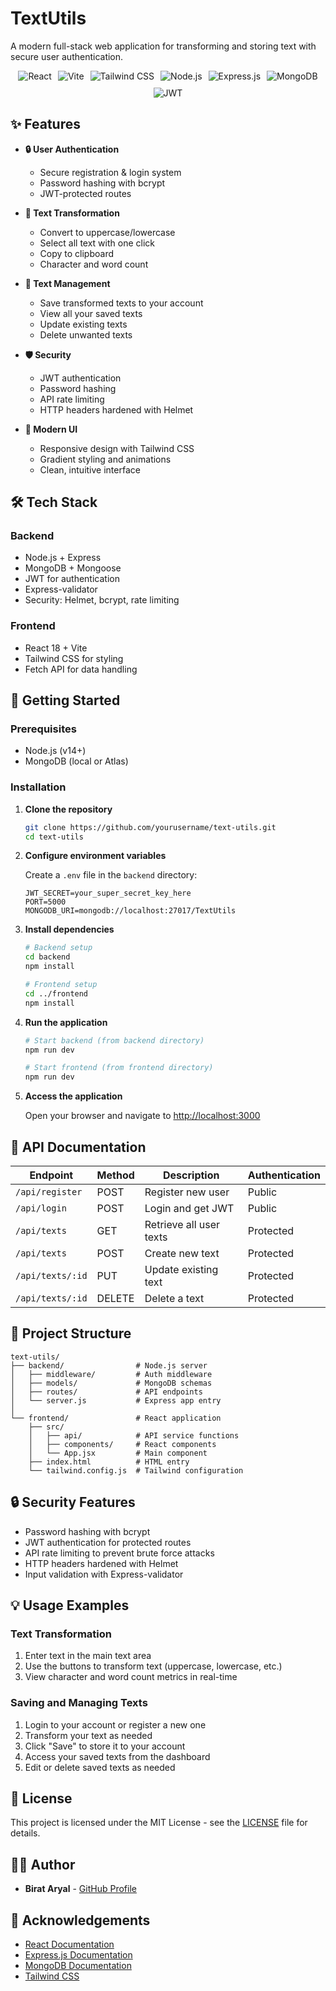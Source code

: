 # TextUtils

A modern full-stack web application for transforming and storing text with secure user authentication.

<div align="center">
  <div style="display: flex; flex-wrap: wrap; gap: 10px; justify-content: center;">
    <img src="https://img.shields.io/badge/React-61DAFB?style=for-the-badge&logo=react&logoColor=black" alt="React" />
    <img src="https://img.shields.io/badge/Vite-646CFF?style=for-the-badge&logo=vite&logoColor=white" alt="Vite" />
    <img src="https://img.shields.io/badge/Tailwind_CSS-38B2AC?style=for-the-badge&logo=tailwind-css&logoColor=white" alt="Tailwind CSS" />
    <img src="https://img.shields.io/badge/Node.js-339933?style=for-the-badge&logo=nodedotjs&logoColor=white" alt="Node.js" />
    <img src="https://img.shields.io/badge/Express-000000?style=for-the-badge&logo=express&logoColor=white" alt="Express.js" />
    <img src="https://img.shields.io/badge/MongoDB-47A248?style=for-the-badge&logo=mongodb&logoColor=white" alt="MongoDB" />
    <img src="https://img.shields.io/badge/JWT-000000?style=for-the-badge&logo=JSON%20web%20tokens&logoColor=white" alt="JWT" />
  </div>
</div>

## ✨ Features

- **🔒 User Authentication**
  - Secure registration & login system
  - Password hashing with bcrypt
  - JWT-protected routes

- **📝 Text Transformation**
  - Convert to uppercase/lowercase
  - Select all text with one click
  - Copy to clipboard
  - Character and word count

- **💾 Text Management**
  - Save transformed texts to your account
  - View all your saved texts
  - Update existing texts
  - Delete unwanted texts

- **🛡️ Security**
  - JWT authentication
  - Password hashing
  - API rate limiting
  - HTTP headers hardened with Helmet

- **🎨 Modern UI**
  - Responsive design with Tailwind CSS
  - Gradient styling and animations
  - Clean, intuitive interface

## 🛠️ Tech Stack

### Backend
- Node.js + Express
- MongoDB + Mongoose
- JWT for authentication
- Express-validator
- Security: Helmet, bcrypt, rate limiting

### Frontend
- React 18 + Vite
- Tailwind CSS for styling
- Fetch API for data handling

## 🚀 Getting Started

### Prerequisites
- Node.js (v14+)
- MongoDB (local or Atlas)

### Installation

1. **Clone the repository**
   ```bash
   git clone https://github.com/yourusername/text-utils.git
   cd text-utils
   ```

2. **Configure environment variables**
   
   Create a `.env` file in the `backend` directory:
   ```
   JWT_SECRET=your_super_secret_key_here
   PORT=5000
   MONGODB_URI=mongodb://localhost:27017/TextUtils
   ```

3. **Install dependencies**
   ```bash
   # Backend setup
   cd backend
   npm install
   
   # Frontend setup
   cd ../frontend
   npm install
   ```

4. **Run the application**
   ```bash
   # Start backend (from backend directory)
   npm run dev
   
   # Start frontend (from frontend directory)
   npm run dev
   ```

5. **Access the application**
   
   Open your browser and navigate to [http://localhost:3000](http://localhost:3000)

## 📡 API Documentation

| Endpoint | Method | Description | Authentication |
|----------|--------|-------------|----------------|
| `/api/register` | POST | Register new user | Public |
| `/api/login` | POST | Login and get JWT | Public |
| `/api/texts` | GET | Retrieve all user texts | Protected |
| `/api/texts` | POST | Create new text | Protected |
| `/api/texts/:id` | PUT | Update existing text | Protected |
| `/api/texts/:id` | DELETE | Delete a text | Protected |

## 📁 Project Structure

```
text-utils/
├── backend/                # Node.js server
│   ├── middleware/         # Auth middleware
│   ├── models/             # MongoDB schemas
│   ├── routes/             # API endpoints
│   └── server.js           # Express app entry
│
└── frontend/               # React application
    ├── src/
    │   ├── api/            # API service functions
    │   ├── components/     # React components
    │   └── App.jsx         # Main component
    ├── index.html          # HTML entry
    └── tailwind.config.js  # Tailwind configuration
```

## 🔒 Security Features

- Password hashing with bcrypt
- JWT authentication for protected routes
- API rate limiting to prevent brute force attacks
- HTTP headers hardened with Helmet
- Input validation with Express-validator

## 💡 Usage Examples

### Text Transformation
1. Enter text in the main text area
2. Use the buttons to transform text (uppercase, lowercase, etc.)
3. View character and word count metrics in real-time

### Saving and Managing Texts
1. Login to your account or register a new one
2. Transform your text as needed
3. Click "Save" to store it to your account
4. Access your saved texts from the dashboard
5. Edit or delete saved texts as needed


## 📜 License

This project is licensed under the MIT License - see the [LICENSE](LICENSE) file for details.

## 👨‍💻 Author

- **Birat Aryal** - [GitHub Profile](https://github.com/yourusername)

## 🙏 Acknowledgements

- [React Documentation](https://reactjs.org/)
- [Express.js Documentation](https://expressjs.com/)
- [MongoDB Documentation](https://docs.mongodb.com/)
- [Tailwind CSS](https://tailwindcss.com/)
  
